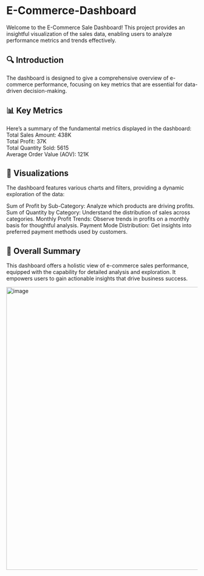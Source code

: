 # E-Commerce-Dashboard

Welcome to the E-Commerce Sale Dashboard! This project provides an insightful visualization of the sales data, enabling users to analyze performance metrics and trends effectively.

## 🔍 Introduction

The dashboard is designed to give a comprehensive overview of e-commerce performance, focusing on key metrics that are essential for data-driven decision-making.

## 📊 Key Metrics

Here’s a summary of the fundamental metrics displayed in the dashboard:
<br>Total Sales Amount: 438K
<br>Total Profit: 37K
<br>Total Quantity Sold: 5615
<br>Average Order Value (AOV): 121K

## 🌟 Visualizations

The dashboard features various charts and filters, providing a dynamic exploration of the data:

Sum of Profit by Sub-Category: Analyze which products are driving profits.
Sum of Quantity by Category: Understand the distribution of sales across categories.
Monthly Profit Trends: Observe trends in profits on a monthly basis for thoughtful analysis.
Payment Mode Distribution: Get insights into preferred payment methods used by customers.


## 📄 Overall Summary

This dashboard offers a holistic view of e-commerce sales performance, equipped with the capability for detailed analysis and exploration. It empowers users to gain actionable insights that drive business success.

<img width="1327" height="745" alt="image" src="https://github.com/user-attachments/assets/3ab7d2ea-e1f0-49dc-9ba2-021b5bad573c" />

